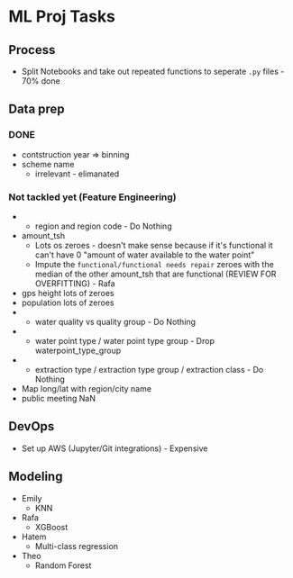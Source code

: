 # ML Proj Tasks

## Process

 - Split Notebooks and take out repeated functions to seperate `.py` files - 70% done

## Data prep

### DONE

- contstruction year => binning
- scheme name
  - irrelevant - elimanated

### Not tackled yet (Feature Engineering)

- * region and region code - Do Nothing
- amount_tsh
  - Lots os zeroes - doesn't make sense because if it's functional it can't have 0 "amount of water available to the water point"
  - Impute the `functional/functional needs repair` zeroes with the median of the other amount_tsh that are functional (REVIEW FOR OVERFITTING) - Rafa
- gps height lots of zeroes
- population lots of zeroes
- * water quality vs quality group - Do Nothing
- * water point type / water point type group - Drop waterpoint_type_group
- * extraction type / extraction type group / extraction class - Do Nothing
- Map long/lat with region/city name
- public meeting NaN

## DevOps

- Set up AWS (Jupyter/Git integrations) - Expensive

## Modeling

  - Emily
    - KNN
  - Rafa
    - XGBoost
  - Hatem
    - Multi-class regression
  - Theo
    - Random Forest

